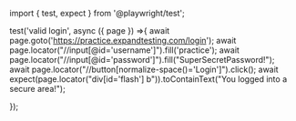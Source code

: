 import { test, expect } from '@playwright/test';

test('valid login', async ({ page }) =>{
  await page.goto('https://practice.expandtesting.com/login');
  await page.locator("//input[@id='username']").fill('practice');
  await page.locator("//input[@id='password']").fill("SuperSecretPassword!");
  await page.locator("//button[normalize-space()='Login']").click();
  await expect(page.locator("div[id='flash'] b")).toContainText("You logged into a secure area!");
  
  });
  
